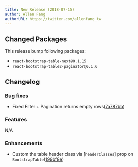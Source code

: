 ```yaml
---
title: New Release (2018-07-15)
author: Allen Fang
authorURL: https://twitter.com/allenfang_tw
---
```


## Changed Packages

This release bump following packages:

* `react-bootstrap-table-next@0.1.15`
* `react-bootstrap-table2-paginator@0.1.6`

## Changelog

### Bug fixes
* Fixed Filter + Pagination returns empty rows([7a787bb](https://github.com/react-bootstrap-table/react-bootstrap-table2/commit/7a787bb1351170b3df6d8ad06a3c92ad34752985))

### Features
N/A

### Enhancements
* Custom the table header class via [`headerClasses`] prop on `BootstrapTable`([199bf8e](https://github.com/react-bootstrap-table/react-bootstrap-table2/pull/414/commits/199bf8eea3fdbeee1111536036cc8dec0f3205b0))